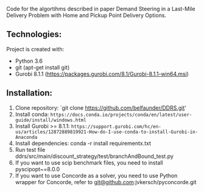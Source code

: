 Code for the algortihms described in paper Demand Steering in a Last-Mile Delivery Problem with Home and Pickup Point Delivery Options.

## Technologies: ##
Project is created with:

- Python 3.6
- git (apt-get install git)
- Gurobi 8.1.1 (https://packages.gurobi.com/8.1/Gurobi-8.1.1-win64.msi)


## Installation: ##

1. Clone repository: `git clone https://github.com/belfaunder/DDRS.git'
2. Install conda: `https://docs.conda.io/projects/conda/en/latest/user-guide/install/windows.html`
3. Install Gurobi >= 8.1.1: `https://support.gurobi.com/hc/en-us/articles/12872889819921-How-do-I-use-conda-to-install-Gurobi-in-Anaconda`
4. Install dependencies: conda -r install requirementx.txt
5. Run test file ddrs/src/main/discount_strategy/test/branchAndBound_test.py
6. If you want to use scip benchmark files, you need to install pyscipopt~=8.0.0
7. If you want to use Concorde as a solver, you need to use Python wrapper for Concorde, refer to git@github.com:jvkersch/pyconcorde.git